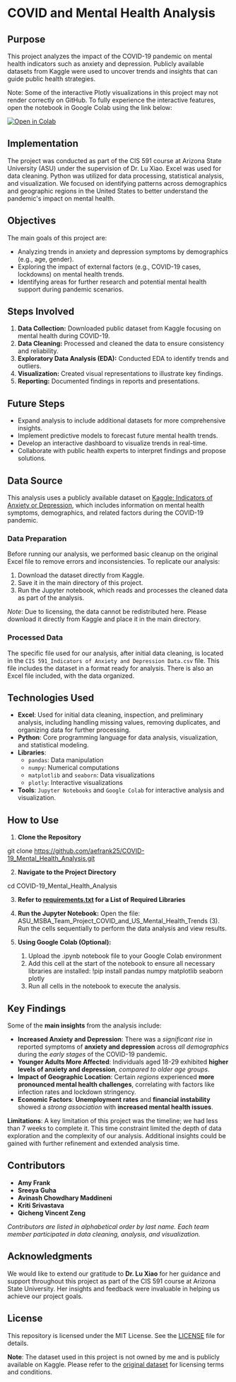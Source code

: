 # COVID and Mental Health Analysis

## Purpose
This project analyzes the impact of the COVID-19 pandemic on mental health indicators such as anxiety and depression. Publicly available datasets from Kaggle were used to uncover trends and insights that can guide public health strategies.

Note: Some of the interactive Plotly visualizations in this project may not render correctly on GitHub. To fully experience the interactive features, open the notebook in Google Colab using the link below:

[![Open in Colab](https://colab.research.google.com/assets/colab-badge.svg)](https://colab.research.google.com/github/aefrank25/COVID-19_Mental_Health_Analysis/blob/main/ASU_MSBA_Team_Project_COVID_and_US_Mental_Health_Trends%20(3).ipynb)

## Implementation
The project was conducted as part of the CIS 591 course at Arizona State University (ASU) under the supervision of Dr. Lu Xiao. Excel was used for data cleaning. Python was utilized for data processing, statistical analysis, and visualization. We focused on identifying patterns across demographics and geographic regions in the United States to better understand the pandemic's impact on mental health.

## Objectives
The main goals of this project are:
- Analyzing trends in anxiety and depression symptoms by demographics (e.g., age, gender).
- Exploring the impact of external factors (e.g., COVID-19 cases, lockdowns) on mental health trends.
- Identifying areas for further research and potential mental health support during pandemic scenarios.

## Steps Involved
1. **Data Collection:** Downloaded public dataset from Kaggle focusing on mental health during COVID-19.
2. **Data Cleaning:** Processed and cleaned the data to ensure consistency and reliability.
3. **Exploratory Data Analysis (EDA):** Conducted EDA to identify trends and outliers.
4. **Visualization:** Created visual representations to illustrate key findings.
5. **Reporting:** Documented findings in reports and presentations.

## Future Steps
- Expand analysis to include additional datasets for more comprehensive insights.
- Implement predictive models to forecast future mental health trends.
- Develop an interactive dashboard to visualize trends in real-time.
- Collaborate with public health experts to interpret findings and propose solutions.

## Data Source
This analysis uses a publicly available dataset on [Kaggle: Indicators of Anxiety or Depression](https://www.kaggle.com/datasets/melissamonfared/indicators-of-anxiety-or-depression), which includes information on mental health symptoms, demographics, and related factors during the COVID-19 pandemic.

### Data Preparation
Before running our analysis, we performed basic cleanup on the original Excel file to remove errors and inconsistencies. To replicate our analysis:
1. Download the dataset directly from Kaggle.
2. Save it in the main directory of this project.
3. Run the Jupyter notebook, which reads and processes the cleaned data as part of the analysis.

*Note*: Due to licensing, the data cannot be redistributed here. Please download it directly from Kaggle and place it in the main directory.

### Processed Data
The specific file used for our analysis, after initial data cleaning, is located in the `CIS 591_Indicators of Anxiety and Depression Data.csv` file. This file includes the dataset in a format ready for analysis. There is also an Excel file included, with the data organized.

## Technologies Used
- **Excel**: Used for initial data cleaning, inspection, and preliminary analysis, including handling missing values, removing duplicates, and organizing data for further 
             processing.
- **Python**: Core programming language for data analysis, visualization, and statistical modeling.
- **Libraries**: 
  - `pandas`: Data manipulation
  - `numpy`: Numerical computations
  - `matplotlib` and `seaborn`: Data visualizations
  - `plotly`: Interactive visualizations
- **Tools**: `Jupyter Notebooks` and `Google Colab` for interactive analysis and visualization.

## How to Use

1. **Clone the Repository**
   <!-- Command to clone the repository -->
  git clone https://github.com/aefrank25/COVID-19_Mental_Health_Analysis.git

2. **Navigate to the Project Directory**
   <!-- Command to navigate to the project directory -->
  cd COVID-19_Mental_Health_Analysis

3. **Refer to [requirements.txt](requirements) for a List of Required Libraries**
  <!-- Install required Python packages -->
  
4. **Run the Jupyter Notebook:**
   Open the file: ASU_MSBA_Team_Project_COVID_and_US_Mental_Health_Trends (3).
   Run the cells sequentially to perform the data analysis and view results.
   
5. **Using Google Colab (Optional):**
   1. Upload the .ipynb notebook file to your Google Colab environment
   2. Add this cell at the start of the notebook to ensure all necessary libraries are installed:
      !pip install pandas numpy matplotlib seaborn plotly
   3. Run all cells in the notebook to execute the analysis.

## Key Findings

Some of the **main insights** from the analysis include:

- **Increased Anxiety and Depression**: There was a *significant rise* in reported symptoms of **anxiety and depression** across *all demographics* during the *early stages* of the COVID-19 pandemic.
- **Younger Adults More Affected**: Individuals aged 18-29 exhibited **higher levels of anxiety and depression**, *compared to older age groups*.
- **Impact of Geographic Location**: Certain *regions* experienced **more pronounced mental health challenges**, correlating with factors like infection rates and lockdown stringency.
- **Economic Factors**: **Unemployment rates** and **financial instability** showed a *strong association* with **increased mental health issues**.

**Limitations**: A key limitation of this project was the timeline; we had less than 7 weeks to complete it. This time constraint limited the depth of data exploration and the complexity of our analysis. Additional insights could be gained with further refinement and extended analysis time.

## Contributors
- **Amy Frank**
- **Sreeya Guha**
- **Avinash Chowdhary Maddineni**
- **Kriti Srivastava**
- **Qicheng Vincent Zeng**

*Contributors are listed in alphabetical order by last name.
Each team member participated in data cleaning, analysis, and visualization.*

## Acknowledgments
We would like to extend our gratitude to **Dr. Lu Xiao** for her guidance and support throughout this project as part of the CIS 591 course at Arizona State University. Her insights and feedback were invaluable in helping us achieve our project goals.

## License
This repository is licensed under the MIT License. See the [LICENSE](LICENSE) file for details.

**Note**: The dataset used in this project is not owned by me and is publicly available on Kaggle. Please refer to the [original dataset](https://www.kaggle.com/) for licensing terms and conditions.
